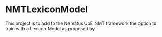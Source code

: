 # NMTLexiconModel

This project is to add to the Nematus UoE NMT framework the option to train with a Lexicon Model as proposed by 
